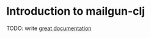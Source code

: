 # Introduction to mailgun-clj

TODO: write [great documentation](http://jacobian.org/writing/what-to-write/)
